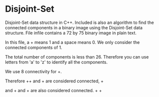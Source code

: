 # Disjoint-Set
Disjoint-Set data structure in C++. Included is also an algorithm to find the connected components in a binary image using the Disjoint-Set data structure. 
File infile contains a 72 by 75 binary image 
in plain text.

In this file, a + means 1 and a space means 0.
We only consider the connected components of 1.

The total number of components is less than 26.
Therefore you can use letters from 'a' to 'z' to
identify all the components.

We use 8 connectivity for +.

Therefore ++ and + are considered connected,
                 +

and +  and  + are also considered connected.
     +     +
